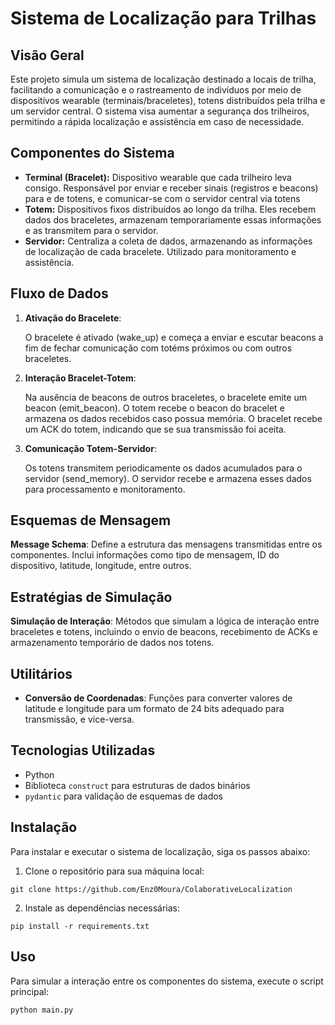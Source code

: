# Sistema de Localização para Trilhas

## Visão Geral

Este projeto simula um sistema de localização destinado a locais de trilha, facilitando a comunicação e o rastreamento de indivíduos por meio de dispositivos wearable (terminais/braceletes), totens distribuídos pela trilha e um servidor central. O sistema visa aumentar a segurança dos trilheiros, permitindo a rápida localização e assistência em caso de necessidade.


## Componentes do Sistema

- **Terminal (Bracelet):** Dispositivo wearable que cada trilheiro leva consigo. Responsável por enviar e receber sinais (registros e beacons) para e de totens, e comunicar-se com o servidor central via totens
- **Totem:** Dispositivos fixos distribuídos ao longo da trilha. Eles recebem dados dos braceletes, armazenam temporariamente essas informações e as transmitem para o servidor.
- **Servidor:** Centraliza a coleta de dados, armazenando as informações de localização de cada bracelete. Utilizado para monitoramento e assistência.

## Fluxo de Dados

1. **Ativação do Bracelete**:
 

    O bracelete é ativado (wake_up) e começa a enviar e escutar beacons a fim de fechar 
    comunicação com totéms próximos ou com outros braceletes.

2. **Interação Bracelet-Totem**:

    
    Na ausência de beacons de outros braceletes, o bracelete emite um beacon (emit_beacon).
    O totem recebe o beacon do bracelet e armazena os dados recebidos caso possua memória.
    O bracelet recebe um ACK do totem, indicando que se sua transmissão foi aceita.

3. **Comunicação Totem-Servidor**:

    
    Os totens transmitem periodicamente os dados acumulados para o servidor (send_memory).
    O servidor recebe e armazena esses dados para processamento e monitoramento.

## Esquemas de Mensagem
**Message Schema**: Define a estrutura das mensagens transmitidas entre os componentes. Inclui informações como tipo de mensagem, ID do dispositivo, latitude, longitude, entre outros.

## Estratégias de Simulação
**Simulação de Interação**: Métodos que simulam a lógica de interação entre braceletes e totens, incluindo o envio de beacons, recebimento de ACKs e armazenamento temporário de dados nos totens.

## Utilitários
- **Conversão de Coordenadas**: Funções para converter valores de latitude e longitude para um formato de 24 bits adequado para transmissão, e vice-versa.


## Tecnologias Utilizadas

- Python
- Biblioteca `construct` para estruturas de dados binários
- `pydantic` para validação de esquemas de dados

## Instalação

Para instalar e executar o sistema de localização, siga os passos abaixo:

1. Clone o repositório para sua máquina local:

`git clone https://github.com/Enz0Moura/ColaborativeLocalization`

2. Instale as dependências necessárias:

`pip install -r requirements.txt`

## Uso

Para simular a interação entre os componentes do sistema, execute o script principal:

```bash
python main.py